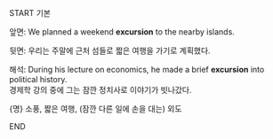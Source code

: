 START
기본

앞면:
We planned a weekend **excursion** to the nearby islands.

뒷면:
우리는 주말에 근처 섬들로 짧은 여행을 가기로 계획했다.

해석:
During his lecture on economics, he made a brief **excursion** into political history.  
경제학 강의 중에 그는 잠깐 정치사로 이야기가 빗나갔다.

{명} 소풍, 짧은 여행, (잠깐 다른 일에 손을 대는) 외도
<!--ID: 1746697664800-->
END